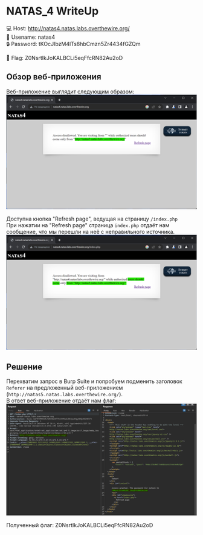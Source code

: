 # NATAS_4 WriteUp
:computer: Host: http://natas4.natas.labs.overthewire.org/  
:bust_in_silhouette: Usename: natas4  
:lock: Password: tKOcJIbzM4lTs8hbCmzn5Zr4434fGZQm

:triangular_flag_on_post: Flag: Z0NsrtIkJoKALBCLi5eqFfcRN82Au2oD

## Обзор веб-приложения
Веб-приложение выглядит следующим образом:
![Скриншот веб-приложения](./img/natas4/natas4_0.png)

Доступна кнопка "Refresh page", ведущая на страницу ``/index.php``  
При нажатии на "Refresh page" страница ``index.php`` отдаёт нам сообщение, что мы перешли на неё с неправильного источника.
![Скриншот веб-приложения](./img/natas4/natas4_1.png)


## Решение
Перехватим запрос в Burp Suite и попробуем подменить заголовок ``Referer`` на предложенный веб-приложением (``http://natas5.natas.labs.overthewire.org/``).  
В ответ веб-приложение отдаёт нам флаг:
![Получение флага](img/natas4/natas4_2.png)

Полученный флаг: Z0NsrtIkJoKALBCLi5eqFfcRN82Au2oD